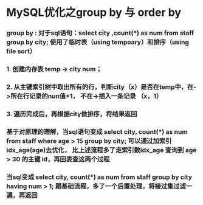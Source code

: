 # MySQL优化之group by 与 order by

### group by : 对于sql语句：select city ,count(*) as num from staff group by city; 使用了临时表（using tempoary）和排序（using file sort）
###  1. 创建内存表 temp -> city num；
###  2. 从主键索引树中取出所有的行，判断city（x）是否在temp中，在->所在行记录的nun值+1， 不在->插入一条记录 （x，1）
###  3. 遍历完成后，再根据city做排序，将结果返回

### 基于对原理的理解，当sql语句变成 select city, count(*) as num from staff where age > 15 group by city; 可以通过加索引 idx_age(age)去优化， 比上述流程多了走索引数idx_age 查询到 age > 30 的主键 id，再回表查这两个过程

### 当sql变成 select city, count(*) as num from staff group by city having num > 1; 跟基础流程，多了一个后置处理，将接过集过滤一遍，再返回

### 
